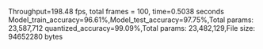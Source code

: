 Throughput=198.48 fps, total frames = 100, time=0.5038 seconds
Model_train_accuracy=96.61%,Model_test_accuracy=97.75%,Total params: 23,587,712
quantized_accuracy=99.09%,Total params: 23,482,129,File size: 94652280 bytes
